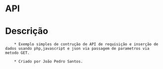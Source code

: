 # API

# Descrição

        * Exemplo simples de contrução de API de requisição e inserção de dados usando php,javascript e json via passagem de parametros via metodo GET.

        * Criado por João Pedro Santos.
